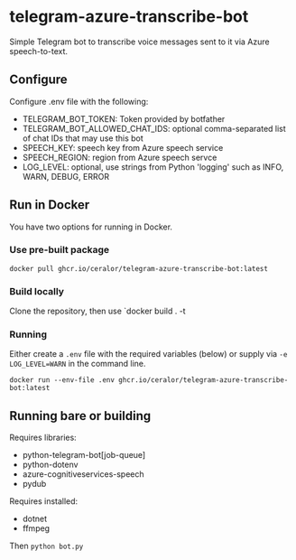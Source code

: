 # telegram-azure-transcribe-bot

Simple Telegram bot to transcribe voice messages sent to it via Azure speech-to-text.

## Configure

Configure .env file with the following:
 - TELEGRAM_BOT_TOKEN: Token provided by botfather
 - TELEGRAM_BOT_ALLOWED_CHAT_IDS: optional comma-separated list of chat IDs that may use this bot
 - SPEECH_KEY: speech key from Azure speech service
 - SPEECH_REGION: region from Azure speech servce
 - LOG_LEVEL: optional, use strings from Python 'logging' such as INFO, WARN, DEBUG, ERROR

## Run in Docker

You have two options for running in Docker.

### Use pre-built package

`docker pull ghcr.io/ceralor/telegram-azure-transcribe-bot:latest`

### Build locally

Clone the repository, then use `docker build . -t <insert-local-image-name>

### Running

Either create a `.env` file with the required variables (below) or supply via `-e LOG_LEVEL=WARN` in the command line.

`docker run --env-file .env ghcr.io/ceralor/telegram-azure-transcribe-bot:latest`

## Running bare or building

Requires libraries:
 - python-telegram-bot[job-queue]
 - python-dotenv
 - azure-cognitiveservices-speech
 - pydub

Requires installed:
 - dotnet
 - ffmpeg

Then `python bot.py`